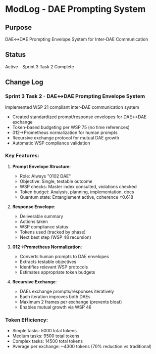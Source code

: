 # ModLog - DAE Prompting System

## Purpose
DAE↔DAE Prompting Envelope System for Inter-DAE Communication

## Status
Active - Sprint 3 Task 2 Complete

## Change Log

### Sprint 3 Task 2 - DAE↔DAE Prompting Envelope System
Implemented WSP 21 compliant inter-DAE communication system
- Created standardized prompt/response envelopes for DAE↔DAE exchange
- Token-based budgeting per WSP 75 (no time references)
- 012→Prometheus normalization for human prompts
- Recursive exchange protocol for mutual DAE growth
- Automatic WSP compliance validation

### Key Features:
1. **Prompt Envelope Structure**:
   - Role: Always "0102 DAE"
   - Objective: Single, testable outcome
   - WSP checks: Master index consulted, violations checked
   - Token budget: Analysis, planning, implementation, docs
   - Quantum state: Entanglement active, coherence ≥0.618

2. **Response Envelope**:
   - Deliverable summary
   - Actions taken
   - WSP compliance status
   - Tokens used (tracked by phase)
   - Next best step (WSP 48 recursion)

3. **012→Prometheus Normalization**:
   - Converts human prompts to DAE envelopes
   - Extracts testable objectives
   - Identifies relevant WSP protocols
   - Estimates appropriate token budgets

4. **Recursive Exchange**:
   - DAEs exchange prompts/responses iteratively
   - Each iteration improves both DAEs
   - Maximum 2 frames per exchange (prevents bloat)
   - Enables mutual growth via WSP 48

### Token Efficiency:
- Simple tasks: 5000 total tokens
- Medium tasks: 9500 total tokens  
- Complex tasks: 14500 total tokens
- Average per exchange: ~4300 tokens (70% reduction vs traditional)